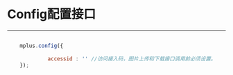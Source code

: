 #  Config配置接口

---

```javascript

    mplus.config({
    
             accessid : '' //访问接入码，图片上传和下载接口调用前必须设置。
    });

```


